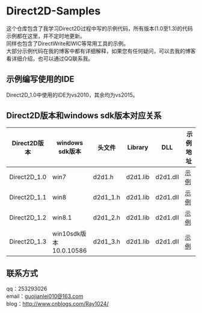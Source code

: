 # Direct2D-Samples
这个仓库包含了我学习Direct2D过程中写的示例代码，所有版本(1.0至1.3)的代码示例都在这里，并不定时地更新。</br>
同样也包含了DirectWrite和WIC等常用工具的示例。</br>
大部分示例代码在我的博客中都有详细解释，如果您有任何疑问，可以去我的博客看详细介绍，也可以通过QQ联系我。

## 示例编写使用的IDE
Direct2D_1.0中使用的IDE为vs2010，其余均为vs2015。

## Direct2D版本和windows sdk版本对应关系

| Direct2D版本 | windows sdk版本 | 头文件 | Library | DLL | 示例地址 |
| ----|----|----|----|----|----|
| Direct2D_1.0 | win7   | d2d1.h   | d2d1.lib | d2d1.dll |[示例](https://github.com/Ray1024/Direct2D/tree/master/Direct2D_1.0) |
| Direct2D_1.1 | win8   | d2d1_1.h | d2d1.lib | d2d1.dll |[示例](https://github.com/Ray1024/Direct2D/tree/master/Direct2D_1.1) |
| Direct2D_1.2 | win8.1 | d2d1_2.h | d2d1.lib | d2d1.dll |[示例](https://github.com/Ray1024/Direct2D/tree/master/Direct2D_1.2) |
| Direct2D_1.3 | win10sdk版本 10.0.10586  | d2d1_3.h | d2d1.lib | d2d1.dll |[示例](https://github.com/Ray1024/Direct2D/tree/master/Direct2D_1.3) |

## 联系方式
qq：253293026</br>
email：guojianlei010@163.com</br>
blog：http://www.cnblogs.com/Ray1024/
